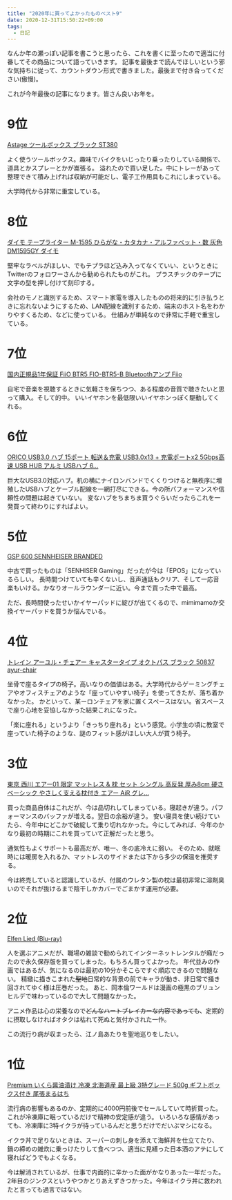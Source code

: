 ```yaml
---
title: "2020年に買ってよかったものベスト9"
date: 2020-12-31T15:50:22+09:00
tags:
  - 日記
---
```


なんか年の瀬っぽい記事を書こうと思ったら、これを書くに至ったので適当に付番してその商品について語っていきます。
記事を最後まで読んでほしいという邪な気持ちに従って、カウントダウン形式で書きました。最後まで付き合ってください(傲慢)。

これが今年最後の記事になります。皆さん良いお年を。

# 9位

[Astage ツールボックス ブラック ST380](https://www.amazon.co.jp/dp/B00ATVEF5Q/ref=cm_sw_r_tw_dp_RNx7FbWTJ44CZ?_x_encoding=UTF8&psc=1)

よく使うツールボックス。趣味でバイクをいじったり乗ったりしている関係で、道具とかスプレーとかが嵩張る。
溢れたので買い足した。中にトレーがあって整理できて積み上げれば収納が可能だし、電子工作用具もこれにしまっている。

大学時代から非常に重宝している。

# 8位

[ダイモ テープライター M-1595 ひらがな・カタカナ・アルファベット・数 灰色 DM1595GY ダイモ](https://www.amazon.co.jp/dp/B003T9CDS6/ref=cm_sw_r_tw_dp_APx7Fb89XX943?_x_encoding=UTF8&psc=1) 

堅牢なラベルがほしい、でもテプラほど込み入ってなくていい、というときにTwitterのフォロワーさんから勧められたものがこれ。
プラスチックのテープに文字の型を押し付けて刻印する。

会社のモノと識別するため、スマート家電を導入したものの将来的に引き払うときに忘れないようにするため、LAN配線を識別するため、端末のホスト名をわかりやすくるため、などに使っている。
仕組みが単純なので非常に手軽で重宝している。

# 7位

[国内正規品1年保証 FiiO BTR5 FIO-BTR5-B Bluetoothアンプ Fiio](https://www.amazon.co.jp/dp/B0842HKLFB/ref=cm_sw_r_tw_dp_KOx7FbV2NDVEA?_x_encoding=UTF8&psc=1)

自宅で音楽を視聴するときに気軽さを保ちつつ、ある程度の音質で聴きたいと思って購入。そして的中。
いいイヤホンを最低限いいイヤホンっぽく駆動してくれる。

# 6位

[ORICO USB3.0 ハブ 15ポート 転送＆充電 USB3.0x13 + 充電ポートx2 5Gbps高速 USB HUB アルミ USBハブ 6...](https://www.amazon.co.jp/dp/B07ZF26BKB/ref=cm_sw_r_tw_dp_cOx7FbNYCFRY8?_x_encoding=UTF8&psc=1) 

巨大なUSB3.0対応ハブ。机の横にナイロンバンドでくくりつけると無秩序に増殖したUSBハブとケーブル配線を一網打尽にできる。今の所パフォーマンスや信頼性の問題は起きていない。
変なハブをちまちま買うぐらいだったらこれを一発買って終わりにすればよい。

# 5位

[GSP 600 SENNHEISER BRANDED](https://www.eposaudio.com/en/jp/gaming/products/gsp-600-gaming-headset-507263)  

中古で買ったものは「SENHISER Gaming」だったが今は「EPOS」になっているらしい。
長時間つけていても辛くないし、音声通話もクリア、そして一応音楽もいける。かなりオールラウンダーに近い。今まで買った中で最高。

ただ、長時間使ったせいかイヤーパッドに綻びが出てくるので、mimimamoか交換イヤーパッドを買うか悩んでいる。

# 4位

[トレイン アーユル・チェアー キャスタータイプ オクトパス ブラック 50837 ayur-chair](https://www.amazon.co.jp/dp/B00UWNBCZC/ref=cm_sw_r_tw_dp_-Nx7Fb2XGB8MX?_x_encoding=UTF8&psc=1)

坐骨で座るタイプの椅子。高いなりの価値はある。大学時代からゲーミングチェアやオフィスチェアのような「座っていやすい椅子」を使ってきたが、落ち着かなかった。
かといって、某ーロンチェアを家に置くスペースはない。省スペースで座り心地を妥協しなかった結果これになった。

「楽に座れる」というより「きっちり座れる」という感覚。小学生の頃に教室で座っていた椅子のような、謎のフィット感がほしい大人が買う椅子。

# 3位

[東京 西川 エアー01 限定 マットレス & 枕 セット シングル 高反発 厚み8cm 硬さベーシック やさしく支える枕付き エアー AiR グレ...](https://www.amazon.co.jp/dp/B07N92JD3R/ref=cm_sw_r_tw_dp_TQx7FbS5E61ST?_x_encoding=UTF8&psc=1)

買った商品自体はこれだが、今は品切れしてしまっている。寝起きが違う。パフォーマンスのバッファが増える。翌日の余裕が違う。
安い寝具を使い続けていたら、今年中にどこかで破綻して乗り切れなかった。今にしてみれば、今年のかなり最初の時期にこれを買っていて正解だったと思う。

通気性もよくサポートも最高だが、唯一、冬の底冷えに弱い。
そのため、就眠時には暖房を入れるか、マットレスのサイドまたは下から多少の保温を推奨する。

今は終売していると認識しているが、付属のウレタン製の枕は最初非常に溶剤臭いのでそれが抜けるまで陰干しかカバーでごまかす運用が必要。

# 2位

[Elfen Lied (Blu-ray)](https://www.amazon.co.jp/dp/6317849870/ref=cm_sw_r_tw_dp_VEx7FbCFGMZEM?_x_encoding=UTF8&psc=1)

人を選ぶアニメだが、職場の雑談で勧められてインターネットレンタルが癪だったので永久保存版を買ってしまった。もちろん買ってよかった。
年代並みの作画ではあるが、気になるのは最初の10分かそこらですぐ順応できるので問題ない。
精緻に描きこまれた~~聖地~~日常的な背景の前でキャラが動き、非日常で掻き回されてゆく様は圧巻だった。
あと、岡本倫ワールドは漫画の極黒のブリュンヒルデで味わっているので大して問題なかった。

アニメ作品は心の栄養なので~~どんなハートブレイカーな内容であっても~~、定期的に摂取しなければオタクは枯れて死ぬと気付かされた一作。

この流行り病が収まったら、江ノ島あたりを聖地巡りをしたい。

# 1位

[Premium いくら醤油漬け 冷凍 北海道産 最上級 3特グレード 500g ギフトボックス付き 尾張まるはち](https://www.amazon.co.jp/dp/B015TQMBXS/ref=cm_sw_r_tw_dp_Xtx7FbF421RDC?_x_encoding=UTF8&psc=1)  

流行病の影響もあるのか、定期的に4000円前後でセールしていて時折買った。これが冷凍庫に眠っているだけで精神の安定感が違う。
いろいろな感情があっても、冷凍庫に3特イクラが待っているんだと思うだけでだいぶマシになる。

イクラ丼で足りないときは、スーパーの刺し身を添えて海鮮丼を仕立てたり、
鍋の締めの雑炊に乗っけたりして食べつつ、適当に見繕った日本酒のアテにして寝ればどうでもよくなる。

今は解消されているが、仕事で内面的に辛かった面がかなりあった一年だった。
2年目のジンクスというやつかとりあえずきつかった。今年はイクラ丼に救われたと言っても過言ではない。
